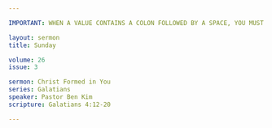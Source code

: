 ```yaml
---

IMPORTANT: WHEN A VALUE CONTAINS A COLON FOLLOWED BY A SPACE, YOU MUST USE &#58;

layout: sermon
title: Sunday

volume: 26
issue: 3

sermon: Christ Formed in You
series: Galatians
speaker: Pastor Ben Kim
scripture: Galatians 4:12-20

---
```

